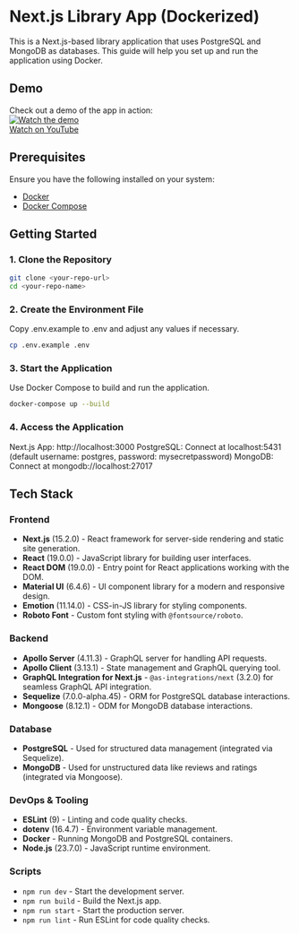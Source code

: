 # Next.js Library App (Dockerized)

This is a Next.js-based library application that uses PostgreSQL and MongoDB as databases. This guide will help you set up and run the application using Docker.

## Demo

Check out a demo of the app in action:  
[![Watch the demo](https://img.youtube.com/vi/tqrFGQp8HbI/0.jpg)](https://www.youtube.com/watch?v=tqrFGQp8HbI)  
[Watch on YouTube](https://www.youtube.com/watch?v=tqrFGQp8HbI)


## Prerequisites

Ensure you have the following installed on your system:

- [Docker](https://www.docker.com/get-started)
- [Docker Compose](https://docs.docker.com/compose/install/)

## Getting Started

### 1. Clone the Repository
```sh
git clone <your-repo-url>
cd <your-repo-name>
```

### 2. Create the Environment File
Copy .env.example to .env and adjust any values if necessary.

```sh
cp .env.example .env
```


### 3. Start the Application
Use Docker Compose to build and run the application.

```sh
docker-compose up --build
```

### 4. Access the Application
Next.js App: http://localhost:3000
PostgreSQL: Connect at localhost:5431 (default username: postgres, password: mysecretpassword)
MongoDB: Connect at mongodb://localhost:27017


## Tech Stack

### Frontend
- **Next.js** (15.2.0) - React framework for server-side rendering and static site generation.
- **React** (19.0.0) - JavaScript library for building user interfaces.
- **React DOM** (19.0.0) - Entry point for React applications working with the DOM.
- **Material UI** (6.4.6) - UI component library for a modern and responsive design.
- **Emotion** (11.14.0) - CSS-in-JS library for styling components.
- **Roboto Font** - Custom font styling with `@fontsource/roboto`.

### Backend
- **Apollo Server** (4.11.3) - GraphQL server for handling API requests.
- **Apollo Client** (3.13.1) - State management and GraphQL querying tool.
- **GraphQL Integration for Next.js** - `@as-integrations/next` (3.2.0) for seamless GraphQL API integration.
- **Sequelize** (7.0.0-alpha.45) - ORM for PostgreSQL database interactions.
- **Mongoose** (8.12.1) - ODM for MongoDB database interactions.

### Database
- **PostgreSQL** - Used for structured data management (integrated via Sequelize).
- **MongoDB** - Used for unstructured data like reviews and ratings (integrated via Mongoose).

### DevOps & Tooling
- **ESLint** (9) - Linting and code quality checks.
- **dotenv** (16.4.7) - Environment variable management.
- **Docker** - Running MongoDB and PostgreSQL containers.
- **Node.js** (23.7.0) - JavaScript runtime environment.

### Scripts
- `npm run dev` - Start the development server.
- `npm run build` - Build the Next.js app.
- `npm run start` - Start the production server.
- `npm run lint` - Run ESLint for code quality checks.



